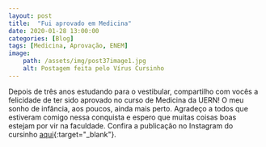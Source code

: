 ```yaml
---
layout: post
title:  "Fui aprovado em Medicina"
date: 2020-01-28 13:00:00
categories: [Blog]
tags: [Medicina, Aprovação, ENEM]
image: 
    path: /assets/img/post37image1.jpg
    alt: Postagem feita pelo Vírus Cursinho
---
```


Depois de três anos estudando para o vestibular, compartilho com vocês a felicidade de ter sido aprovado no curso de Medicina da UERN! O meu sonho de infância, aos poucos, ainda mais perto. Agradeço a todos que estiveram comigo nessa conquista e espero que muitas coisas boas estejam por vir na faculdade. Confira a publicação no Instagram do cursinho [aqui](https://www.instagram.com/p/B7_mSLwIeer/){:target="_blank"}.